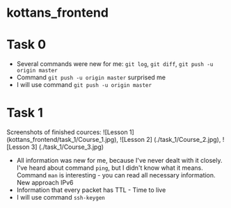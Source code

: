 # kottans_frontend

# Task 0
* Several commands were new for me: `git log`, `git diff`, `git push -u origin master`
* Command `git push -u origin master` surprised me
* I will use command `git push -u origin master`

# Task 1
Screenshots of finished cources: ![Lesson 1] (kottans_frontend/task_1/Course_1.jpg), ![Lesson 2] (./task_1/Course_2.jpg), ![Lesson 3] (./task_1/Course_3.jpg)

* All information was new for me, because I've never dealt with it closely. I've heard about command `ping`, but I didn't know what it means. Command `man` is interesting - you can read all necessary information. New approach IPv6
* Information that every packet has TTL - Time to live
* I will use command `ssh-keygen`
